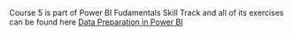 Course 5 is part of Power BI Fudamentals Skill Track and all of its exercises can be found here
[Data Preparation in Power BI](https://github.com/xShaimaa/DataCamp-Power-BI-Fundamentals-Skill-Track/05-Data-Preparation-in-Power-BI) 